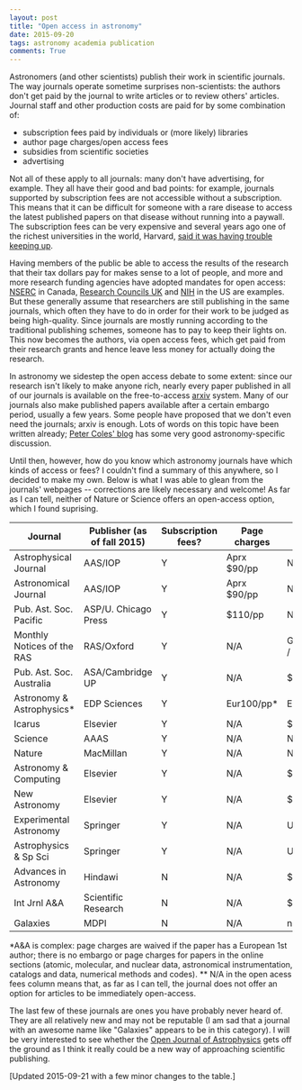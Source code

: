 ```yaml
---
layout: post
title: "Open access in astronomy"
date: 2015-09-20
tags: astronomy academia publication
comments: True
---
```


Astronomers (and other scientists) publish their work in scientific journals. The way journals operate
sometime surprises non-scientists:  the authors don't get paid by the journal to write articles or to review others' articles. 
Journal staff and other production costs are paid for by some combination of:

* subscription fees paid by individuals or (more likely) libraries
* author page charges/open access fees
* subsidies from scientific societies
* advertising

Not all of these apply to all journals: many don't have advertising, for example. They all have their good and bad points: for example,
journals supported by subscription fees are not accessible without a subscription. This means that it can be difficult for someone
with a rare disease to access the latest published papers on that disease without running into a paywall. The subscription fees can be very expensive and several years ago one of the richest universities in the world, Harvard, [said it was having trouble keeping up](http://www.theguardian.com/science/2012/apr/24/harvard-university-journal-publishers-prices).

Having members of the public be able to access the results of the research that their tax dollars pay for makes sense to a lot of people, and more and more research funding agencies have adopted mandates for open access: [NSERC](http://www.nserc-crsng.gc.ca/NSERC-CRSNG/policies-politiques/OpenAccess-LibreAcces_eng.asp) in Canada, [Research Councils UK](http://www.rcuk.ac.uk/research/openaccess/policy/) and
[NIH](https://publicaccess.nih.gov/) in the US are examples. But these generally assume that researchers are still publishing in the same journals, which often they have to do in order for their work to be judged as being high-quality. Since
 journals are mostly running according to the traditional publishing schemes, someone has to pay to keep their lights on. This now becomes the authors, via open access fees, which get paid from their research grants and hence leave less money for actually doing the research.

In astronomy we sidestep the open access debate to some extent: since our research isn't likely to make anyone rich, nearly every paper
published in all of our journals is available on the free-to-access [arxiv](http://arxiv.org) system. Many of our journals also make published papers available after a certain embargo period, usually a few years.
 Some people have proposed that we don't even need the journals; arxiv is enough. Lots of words on this topic have been written already;  [Peter Coles' blog](https://telescoper.wordpress.com/category/open-access/) has some very good astronomy-specific discussion.

Until then, however, how do you know which astronomy journals have which kinds of access or fees? I couldn't find a summary of this anywhere, so I decided to make my own. Below is what I was able to glean from the journals' webpages -- corrections are likely necessary and welcome! As far as I can tell, neither of Nature or Science offers an open-access option, which I found suprising. 


| Journal | Publisher (as of fall 2015) | Subscription fees? | Page charges | Open access fees**| embargo|
| --------|-----------------------------|--------------------|--------------|-----------------|--------|
| Astrophysical Journal|         AAS/IOP| Y                  | Aprx $90/pp | N/A             | 1yr  |
| Astronomical  Journal|         AAS/IOP| Y                  | Aprx $90/pp | N/A             | 1yr  |
| Pub. Ast. Soc. Pacific       |     ASP/U. Chicago Press| Y |       $110/pp        | N/A             | 1-2yr  |
| Monthly Notices of the RAS  | RAS/Oxford| Y                | N/A          |  GBP1450 / $2550 / Eur2175 | 3yr|
| Pub. Ast. Soc. Australia          |     ASA/Cambridge UP| Y  | N/A          | $2700           |     N/A|
| Astronomy & Astrophysics* | EDP Sciences | Y                 | Eur100/pp* | Eur400*    |          1 yr |
| Icarus |               Elsevier        |  Y                | N/A           | $2750    |   2 yr |
| Science | AAAS  | Y         | N/A           | N/A  |   1yr | 
| Nature |                       MacMillan | Y         | N/A           | N/A  |   N/A | 
| Astronomy & Computing | Elsevier |        Y       | N/A           | $2250    |   2 yr |
| New Astronomy | Elsevier |        Y       | N/A           | $2250    |   2 yr |
| Experimental Astronomy | Springer | Y  | N/A|  US$3000/Eur2200 | unclear |
| Astrophysics & Sp Sci | Springer | Y  | N/A|  US$3000/Eur2200 | unclear |
| Advances in Astronomy | Hindawi | N | N/A| $1250 | N/A|
| Int Jrnl A&A |Scientific Research | N | N/A| $999 | N/A|
|Galaxies | MDPI|    N | N/A| none in 2015 | N/A|

*A&A is complex: page charges are waived if the paper has a European 1st author; there is no embargo or page charges for papers in the online sections (atomic, molecular, and nuclear data, astronomical instrumentation, catalogs and data, numerical methods and codes).
** N/A in the open acess fees column means that, as far as I can tell, the journal does not offer an option for articles to be immediately open-access.

The last few of these journals are ones you have probably never heard of. They are all relatively new and may not be reputable
(I am sad that a journal with an awesome name like "Galaxies" appears to be in this category). I will be very interested to see whether
the [Open Journal of Astrophysics](https://github.com/openjournals/theoj) gets off the ground as I think it really could be a new
way of approaching scientific publishing.

[Updated 2015-09-21 with a few minor changes to the table.]


